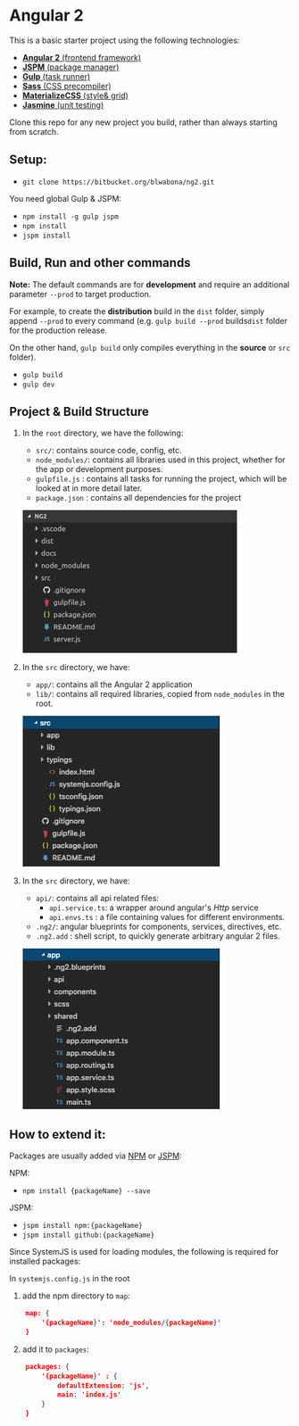 # Angular 2

This is a basic starter project using the following technologies:
- [**Angular 2** (frontend framework)](https://angular.io/)
- [**JSPM** (package manager)](https://jspm.io)
- [**Gulp** (task runner)](http://gulpjs.com/)
- [**Sass** (CSS precompiler)](http://sass-lang.com/) 
- [**MaterializeCSS** (style& grid)](http://materializecss.com/media-css.html)
- [**Jasmine** (unit testing)](https://jasmine.github.io/)

Clone this repo for any new project you build, rather than always starting from scratch.

## Setup:

- `git clone https://bitbucket.org/blwabona/ng2.git`

You need global Gulp & JSPM:

- `npm install -g gulp jspm`
- `npm install`
- `jspm install`

## Build, Run and other commands

**Note:** The default commands are for **development** and require an additional parameter `--prod` to target production. 

For example, to create the **distribution** build in the `dist` folder, simply append `--prod` to every command (e.g. `gulp build --prod` builds`dist` folder for the production release.

On the other hand, `gulp build` only compiles everything in the **source** or `src` folder).

- `gulp build`
- `gulp dev`

## Project & Build Structure

1. In the `root` directory, we have the following:
    - `src/`: contains source code, config, etc.
    - `node_modules/`: contains all libraries used in this project, whether for the app or development purposes.
    - `gulpfile.js` : contains all tasks for running the project, which will be looked at in more detail later. 
    - `package.json` : contains all dependencies for the project

    ![](docs/ss_dir_root.png)

2. In the `src` directory, we have:
    - `app/`: contains all the Angular 2 application 
    - `lib/`: contains all required libraries, copied from `node_modules` in the root.

    ![](docs/ss_dir_src.png)

3. In the `src` directory, we have:
    - `api/`: contains all api related files:
        - `api.service.ts`: a wrapper around angular's *Http* service
        - `api.envs.ts` : a file containing values for different environments.
    - `.ng2/`: angular blueprints for components, services, directives, etc.
    - `.ng2.add` : shell script, to quickly generate arbitrary angular 2 files.

    ![](docs/ss_dir_app.png)

## How to extend it:

Packages are usually added via [NPM](https://www.npmjs.com/) or [JSPM](http://jspm.io/):

NPM:
- `npm install {packageName} --save`

JSPM:
- `jspm install npm:{packageName}`
- `jspm install github:{packageName}`

Since SystemJS is used for loading modules, the following is required for installed packages:

In `systemjs.config.js` in the root

1. add the npm directory to `map`:
```json
    map: {
        '{packageName}': 'node_modules/{packageName}'
    }
```
2. add it to `packages`:
```json
    packages: {
        '{packageName}' : {
            defaultExtension: 'js',
            main: 'index.js'
        }
    }
```